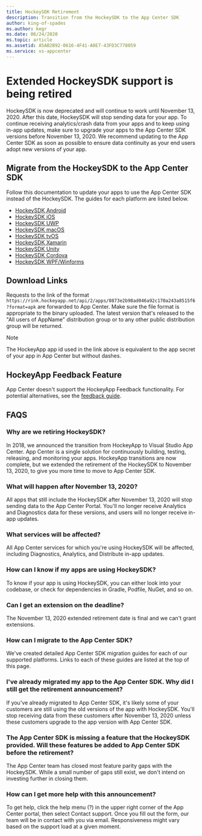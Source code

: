 ```yaml
---
title: HockeySDK Retirement
description: Transition from the HockeySDK to the App Center SDK
author: king-of-spades
ms.author: kegr
ms.date: 06/24/2020
ms.topic: article
ms.assetid: A5AB2B92-0616-4F41-A0E7-43FD3C778059
ms.service: vs-appcenter
---
```


# Extended HockeySDK support is being retired
HockeySDK is now deprecated and will continue to work until November 13, 2020. After this date, HockeySDK will stop sending data for your app. To continue receiving analytics/crash data from your apps and to keep using in-app updates, make sure to upgrade your apps to the App Center SDK versions before November 13, 2020. We recommend updating to the App Center SDK as soon as possible to ensure data continuity as your end users adopt new versions of your app. 

## Migrate from the HockeySDK to the App Center SDK
Follow this documentation to update your apps to use the App Center SDK instead of the HockeySDK. The guides for each platform are listed below.

* [HockeySDK Android](android-sdk-migration.md)
* [HockeySDK iOS](ios-sdk-migration.md)
* [HockeySDK UWP](uwp-sdk-migration.md)
* [HockeySDK macOS](macos-sdk-migration.md)
* [HockeySDK tvOS](tvos-sdk-migration.md)
* [HockeySDK Xamarin](xamarin-sdk-migration.md)
* [HockeySDK Unity](unity-sdk-migration.md)
* [HockeySDK Cordova](cordova-sdk-migration.md)
* [HockeySDK WPF/Winforms](wpf-winforms-sdk-migration.md)

## Download Links
Requests to the link of the format `https://rink.hockeyapp.net/api/2/apps/0873e2b98ad046a92c170a243a8515f6?format=apk` are forwarded to App Center. Make sure the file format is appropriate to the binary uploaded. The latest version that's released to the "All users of AppName" distribution group or to any other public distribution group will be returned.

> [!Note]
> The HockeyApp app id used in the link above is equivalent to the app secret of your app in App Center but without dashes.

## HockeyApp Feedback Feature
App Center doesn't support the HockeyApp Feedback functionality. For potential alternatives, see the [feedback guide](feedback.md).

## FAQS
### Why are we retiring HockeySDK?
In 2018, we announced the transition from HockeyApp to Visual Studio App Center. App Center is a single solution for continuously building, testing, releasing, and monitoring your apps. HockeyApp transitions are now complete, but we extended the retirement of the HockeySDK to November 13, 2020, to give you more time to move to App Center SDK. 

### What will happen after November 13, 2020?
All apps that still include the HockeySDK after November 13, 2020 will stop sending data to the App Center Portal. You'll no longer receive Analytics and Diagnostics data for these versions, and users will no longer receive in-app updates. 

### What services will be affected?
All App Center services for which you're using HockeySDK will be affected, including Diagnostics, Analytics, and Distribute in-app updates. 

### How can I know if my apps are using HockeySDK?
To know if your app is using HockeySDK, you can either look into your codebase, or check for dependencies in Gradle, Podfile, NuGet, and so on.

### Can I get an extension on the deadline?
The November 13, 2020 extended retirement date is final and we can't grant extensions. 

### How can I migrate to the App Center SDK?
We've created detailed App Center SDK migration guides for each of our supported platforms. Links to each of these guides are listed at the top of this page. 

### I've already migrated my app to the App Center SDK. Why did I still get the retirement announcement?
If you've already migrated to App Center SDK, it's likely some of your customers are still using the old versions of the app with HockeySDK. You'll stop receiving data from these customers after November 13, 2020 unless these customers upgrade to the app version with App Center SDK. 

### The App Center SDK is missing a feature that the HockeySDK provided. Will these features be added to App Center SDK before the retirement?
The App Center team has closed most feature parity gaps with the HockeySDK. While a small number of gaps still exist, we don't intend on investing further in closing them.

### How can I get more help with this announcement?
To get help, click the help menu (?) in the upper right corner of the App Center portal, then select Contact support. Once you fill out the form, our team will be in contact with you via email. Responsiveness might vary based on the support load at a given moment.
